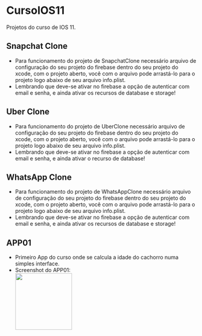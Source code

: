 # CursoIOS11
Projetos do curso de IOS 11.

## Snapchat Clone ##
* Para funcionamento do projeto de SnapchatClone necessário arquivo de configuração do seu projeto do firebase dentro do seu projeto do xcode, com o projeto aberto, você com o arquivo pode arrastá-lo para o projeto logo abaixo de seu arquivo info.plist.
* Lembrando que deve-se ativar no firebase a opção de autenticar com email e senha, e ainda ativar os recursos de database e storage!

## Uber Clone ##
* Para funcionamento do projeto de UberClone necessário arquivo de configuração do seu projeto do firebase dentro do seu projeto do xcode, com o projeto aberto, você com o arquivo pode arrastá-lo para o projeto logo abaixo de seu arquivo info.plist.
* Lembrando que deve-se ativar no firebase a opção de autenticar com email e senha, e ainda ativar o recurso de database!

## WhatsApp Clone ##
* Para funcionamento do projeto de WhatsAppClone necessário arquivo de configuração do seu projeto do firebase dentro do seu projeto do xcode, com o projeto aberto, você com o arquivo pode arrastá-lo para o projeto logo abaixo de seu arquivo info.plist.
* Lembrando que deve-se ativar no firebase a opção de autenticar com email e senha, e ainda ativar os recursos de database e storage!

## APP01 ##
* Primeiro App do curso onde se calcula a idade do cachorro numa simples interface.
* Screenshot do APP01:
<br/>  <img src="https://raw.githubusercontent.com/leonardopaza/cursoIOS11/master/APP01/Screenshots/APP01iPhone8.png" width="150">
